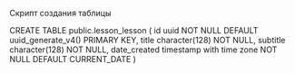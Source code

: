 Скрипт создания таблицы


CREATE TABLE public.lesson_lesson
(
    id uuid NOT NULL DEFAULT uuid_generate_v4() PRIMARY KEY,
    title character(128)  NOT NULL,
    subtitle character(128) NOT NULL,
    date_created timestamp with time zone NOT NULL DEFAULT CURRENT_DATE
)
